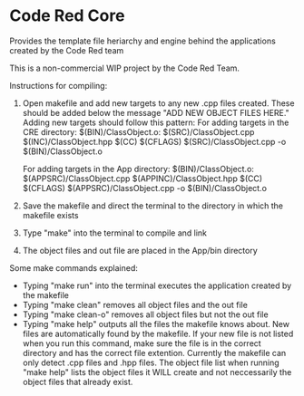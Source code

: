 # Code Red Core
Provides the template file heriarchy and engine behind the applications created by the Code Red team

This is a non-commercial WIP project by the Code Red Team.

Instructions for compiling:

1. Open makefile and add new targets to any new .cpp files created. These should be added below the message "ADD NEW OBJECT FILES HERE." Adding new targets should follow this pattern:
      For adding targets in the CRE directory:
      $(BIN)/ClassObject.o: $(SRC)/ClassObject.cpp $(INC)/ClassObject.hpp
          $(CC) $(CFLAGS) $(SRC)/ClassObject.cpp -o $(BIN)/ClassObject.o

      For adding targets in the App directory:
      $(BIN)/ClassObject.o: $(APPSRC)/ClassObject.cpp $(APPINC)/ClassObject.hpp
          $(CC) $(CFLAGS) $(APPSRC)/ClassObject.cpp -o $(BIN)/ClassObject.o
2. Save the makefile and direct the terminal to the directory in which the makefile exists
3. Type "make" into the terminal to compile and link
4. The object files and out file are placed in the App/bin directory

Some make commands explained:
- Typing "make run" into the terminal executes the application created by the makefile
- Typing "make clean" removes all object files and the out file
- Typing "make clean-o" removes all object files but not the out file
- Typing "make help" outputs all the files the makefile knows about. New files are automatically found by the makefile. If your new file is not listed when you run this command, make sure the file is in the correct directory and has the correct file extention. Currently the makefile can only detect .cpp files and .hpp files. The object file list when running "make help" lists the object files it WILL create and not neccessarily the object files that already exist.
